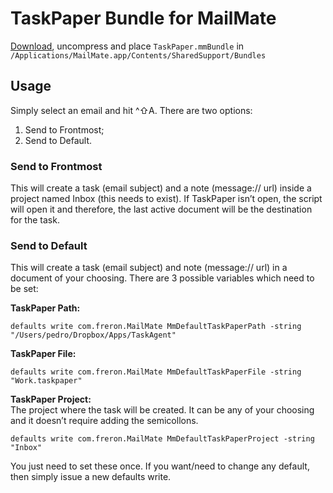 # TaskPaper Bundle for MailMate

[Download](http://d.pr/f/cgwG), uncompress and place `TaskPaper.mmBundle` in `/Applications/MailMate.app/Contents/SharedSupport/Bundles`

## Usage
Simply select an email and hit ^⇧A. There are two options:

1. Send to Frontmost;
2. Send to Default.

### Send to Frontmost
This will create a task (email subject) and a note (message:// url) inside a project named Inbox (this needs to exist). If TaskPaper isn’t open, the script will open it and therefore, the last active document will be the destination for the task.

### Send to Default  
This will create a task (email subject) and note (message:// url) in a document of your choosing. There are 3 possible variables which need to be set: 

**TaskPaper Path:**  

	defaults write com.freron.MailMate MmDefaultTaskPaperPath -string "/Users/pedro/Dropbox/Apps/TaskAgent"

**TaskPaper File:**  

	defaults write com.freron.MailMate MmDefaultTaskPaperFile -string "Work.taskpaper"

**TaskPaper Project:**  
The project where the task will be created. It can be any of your choosing and it doesn’t require adding the semicollons.

	defaults write com.freron.MailMate MmDefaultTaskPaperProject -string "Inbox"

You just need to set these once. If you want/need to change any default, then simply issue a new defaults write.